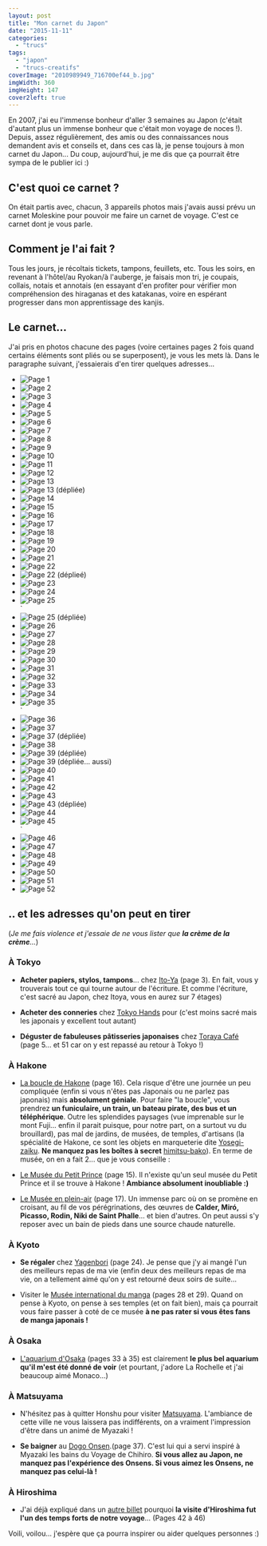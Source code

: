 ```yaml
---
layout: post
title: "Mon carnet du Japon"
date: "2015-11-11"
categories: 
  - "trucs"
tags: 
  - "japon"
  - "trucs-creatifs"
coverImage: "2010989949_716700ef44_b.jpg"
imgWidth: 360
imgHeight: 147
cover2left: true
---
```


En 2007, j'ai eu l'immense bonheur d'aller 3 semaines au Japon (c'était d'autant plus un immense bonheur que c'était mon voyage de noces !). Depuis, assez régulièrement, des amis ou des connaissances nous demandent avis et conseils et, dans ces cas là, je pense toujours à mon carnet du Japon... Du coup, aujourd'hui, je me dis que ça pourrait être sympa de le publier ici :)

## C'est quoi ce carnet ?

On était partis avec, chacun, 3 appareils photos mais j'avais aussi prévu un carnet Moleskine pour pouvoir me faire un carnet de voyage. C'est ce carnet dont je vous parle.

## Comment je l'ai fait ?

Tous les jours, je récoltais tickets, tampons, feuillets, etc. Tous les soirs, en revenant à l'hôtel/au Ryokan/à l'auberge, je faisais mon tri, je coupais, collais, notais et annotais (en essayant d'en profiter pour vérifier mon compréhension des hiraganas et des katakanas, voire en espérant progresser dans mon apprentissage des kanjis.

## Le carnet...

J'ai pris en photos chacune des pages (voire certaines pages 2 fois quand certains éléments sont pliés ou se superposent), je vous les mets là. Dans le paragraphe suivant, j'essaierais d'en tirer quelques adresses... 

<div id="carnet-slider" class="splide">
<div class="splide__track">
<ul class="splide__list">
<li class="splide__slide"><img src="/images/2015/11/Japon/IMG_5058.jpg" alt="Page 1"></li>
<li class="splide__slide"><img src="/images/2015/11/Japon/IMG_5059.jpg" alt="Page 2"></li>
<li class="splide__slide"><img src="/images/2015/11/Japon/IMG_5060.jpg" alt="Page 3"></li>
<li class="splide__slide"><img src="/images/2015/11/Japon/IMG_5061.jpg" alt="Page 4"></li>
<li class="splide__slide"><img src="/images/2015/11/Japon/IMG_5062.jpg" alt="Page 5"></li>
<li class="splide__slide"><img src="/images/2015/11/Japon/IMG_5063.jpg" alt="Page 6"></li>
<li class="splide__slide"><img src="/images/2015/11/Japon/IMG_5064.jpg" alt="Page 7"></li>
<li class="splide__slide"><img src="/images/2015/11/Japon/IMG_5065.jpg" alt="Page 8"></li>
<li class="splide__slide"><img src="/images/2015/11/Japon/IMG_5066.jpg" alt="Page 9"></li>
<li class="splide__slide"><img src="/images/2015/11/Japon/IMG_5067.jpg" alt="Page 10"></li>
<li class="splide__slide"><img src="/images/2015/11/Japon/IMG_5068.jpg" alt="Page 11"></li>
<li class="splide__slide"><img src="/images/2015/11/Japon/IMG_5069.jpg" alt="Page 12"></li>
<li class="splide__slide"><img src="/images/2015/11/Japon/IMG_5071.jpg" alt="Page 13"></li>
<li class="splide__slide"><img src="/images/2015/11/Japon/IMG_5070.jpg" alt="Page 13 (dépliée)"></li>
<li class="splide__slide"><img src="/images/2015/11/Japon/IMG_5116.jpg" alt="Page 14"></li>
<li class="splide__slide"><img src="/images/2015/11/Japon/IMG_5072.jpg" alt="Page 15"></li>
<li class="splide__slide"><img src="/images/2015/11/Japon/IMG_5073.jpg" alt="Page 16"></li>
<li class="splide__slide"><img src="/images/2015/11/Japon/IMG_5074.jpg" alt="Page 17"></li>
<li class="splide__slide"><img src="/images/2015/11/Japon/IMG_5075.jpg" alt="Page 18"></li>
<li class="splide__slide"><img src="/images/2015/11/Japon/IMG_5076.jpg" alt="Page 19"></li>
<li class="splide__slide"><img src="/images/2015/11/Japon/IMG_5077.jpg" alt="Page 20"></li>
<li class="splide__slide"><img src="/images/2015/11/Japon/IMG_5078.jpg" alt="Page 21"></li>
<li class="splide__slide"><img src="/images/2015/11/Japon/IMG_5079.jpg" alt="Page 22"></li>
<li class="splide__slide"><img src="/images/2015/11/Japon/IMG_5080.jpg" alt="Page 22 (déplieé)"></li>
<li class="splide__slide"><img src="/images/2015/11/Japon/IMG_5081.jpg" alt="Page 23"></li>
<li class="splide__slide"><img src="/images/2015/11/Japon/IMG_5082.jpg" alt="Page 24"></li>
<li class="splide__slide"><img src="/images/2015/11/Japon/IMG_5083.jpg" alt="Page 25"></li>`
<li class="splide__slide"><img src="/images/2015/11/Japon/IMG_5084.jpg" alt="Page 25 (dépliée)"></li>
<li class="splide__slide"><img src="/images/2015/11/Japon/IMG_5085.jpg" alt="Page 26"></li>
<li class="splide__slide"><img src="/images/2015/11/Japon/IMG_5086.jpg" alt="Page 27"></li>
<li class="splide__slide"><img src="/images/2015/11/Japon/IMG_5087.jpg" alt="Page 28"></li>
<li class="splide__slide"><img src="/images/2015/11/Japon/IMG_5088.jpg" alt="Page 29"></li>
<li class="splide__slide"><img src="/images/2015/11/Japon/IMG_5089.jpg" alt="Page 30"></li>
<li class="splide__slide"><img src="/images/2015/11/Japon/IMG_5090.jpg" alt="Page 31"></li>
<li class="splide__slide"><img src="/images/2015/11/Japon/IMG_5091.jpg" alt="Page 32"></li>
<li class="splide__slide"><img src="/images/2015/11/Japon/IMG_5092.jpg" alt="Page 33"></li>
<li class="splide__slide"><img src="/images/2015/11/Japon/IMG_5093.jpg" alt="Page 34"></li>
<li class="splide__slide"><img src="/images/2015/11/Japon/IMG_5094.jpg" alt="Page 35"></li>`
<li class="splide__slide"><img src="/images/2015/11/Japon/IMG_5095.jpg" alt="Page 36"></li>
<li class="splide__slide"><img src="/images/2015/11/Japon/IMG_5096.jpg" alt="Page 37"></li>
<li class="splide__slide"><img src="/images/2015/11/Japon/IMG_5097.jpg" alt="Page 37 (dépliée)"></li>
<li class="splide__slide"><img src="/images/2015/11/Japon/IMG_5098.jpg" alt="Page 38"></li>
<li class="splide__slide"><img src="/images/2015/11/Japon/IMG_5099.jpg" alt="Page 39 (dépliée)"></li>
<li class="splide__slide"><img src="/images/2015/11/Japon/IMG_5100.jpg" alt="Page 39 (dépliée... aussi)"></li>
<li class="splide__slide"><img src="/images/2015/11/Japon/IMG_5101.jpg" alt="Page 40"></li>
<li class="splide__slide"><img src="/images/2015/11/Japon/IMG_5102.jpg" alt="Page 41"></li>
<li class="splide__slide"><img src="/images/2015/11/Japon/IMG_5103.jpg" alt="Page 42"></li>
<li class="splide__slide"><img src="/images/2015/11/Japon/IMG_5105.jpg" alt="Page 43"></li>
<li class="splide__slide"><img src="/images/2015/11/Japon/IMG_5104.jpg" alt="Page 43 (dépliée)"></li>
<li class="splide__slide"><img src="/images/2015/11/Japon/IMG_5106.jpg" alt="Page 44"></li>
<li class="splide__slide"><img src="/images/2015/11/Japon/IMG_5107.jpg" alt="Page 45"></li>`
<li class="splide__slide"><img src="/images/2015/11/Japon/IMG_5108.jpg" alt="Page 46"></li>
<li class="splide__slide"><img src="/images/2015/11/Japon/IMG_5109.jpg" alt="Page 47"></li>
<li class="splide__slide"><img src="/images/2015/11/Japon/IMG_5110.jpg" alt="Page 48"></li>
<li class="splide__slide"><img src="/images/2015/11/Japon/IMG_5111.jpg" alt="Page 49"></li>
<li class="splide__slide"><img src="/images/2015/11/Japon/IMG_5112.jpg" alt="Page 50"></li>
<li class="splide__slide"><img src="/images/2015/11/Japon/IMG_5113.jpg" alt="Page 51"></li>
<li class="splide__slide"><img src="/images/2015/11/Japon/IMG_5114.jpg" alt="Page 52"></li>

</ul>
</div>
</div>

## .. et les adresses qu'on peut en tirer

(_Je me fais violence et j'essaie de ne vous lister que **la crème de la crème**..._)

### À Tokyo

- **Acheter papiers, stylos, tampons**... chez [Ito-Ya](http://www.tripadvisor.fr/Attraction_Review-g1066444-d2710584-Reviews-Itoya-Chuo_Tokyo_Tokyo_Prefecture_Kanto.html) (page 3). En fait, vous y trouverais tout ce qui tourne autour de l'écriture. Et comme l'écriture, c'est sacré au Japon, chez Itoya, vous en aurez sur 7 étages)
  
- **Acheter des conneries** chez [Tokyo Hands](http://www.tokyu-hands.co.jp/foreign.html) pour (c'est moins sacré mais les japonais y excellent tout autant)
  
- **Déguster de fabuleuses pâtisseries japonaises** chez [Toraya Café](https://www.toraya-group.co.jp/toraya-cafe/) (page 5... et 51 car on y est repassé au retour à Tokyo !)

### À Hakone

- [La boucle de Hakone](http://www.kanpai.fr/hakone) (page 16). Cela risque d'être une journée un peu compliquée (enfin si vous n'êtes pas Japonais ou ne parlez pas japonais) mais **absolument géniale**. Pour faire "la boucle", vous prendrez **un funiculaire, un train, un bateau pirate, des bus et un téléphérique**. Outre les splendides paysages (vue imprenable sur le mont Fuji... enfin il parait puisque, pour notre part, on a surtout vu du brouillard), pas mal de jardins, de musées, de temples, d'artisans (la spécialité de Hakone, ce sont les objets en marqueterie dite [Yosegi-zaiku](https://fr.wikipedia.org/wiki/Yosegi-zaiku). **Ne manquez pas les boîtes à secret** [himitsu-bako](https://en.wikipedia.org/wiki/Puzzle_box)). En terme de musée, on en a fait 2... que je vous conseille :  
    
- [Le Musée du Petit Prince](https://fr.wikipedia.org/wiki/Mus%C3%A9e_du_Petit_Prince_de_Saint-Exup%C3%A9ry_%C3%A0_Hakone) (page 15). Il n'existe qu'un seul musée du Petit Prince et il se trouve à Hakone ! **Ambiance absolument inoubliable :)**
  
- [Le Musée en plein-air](http://www.tripadvisor.fr/Attraction_Review-g298171-d320696-Reviews-The_Hakone_Open_Air_Museum-Hakone_machi_Ashigarashimo_gun_Kanagawa_Prefecture_Kant.html) (page 17). Un immense parc où on se promène en croisant, au fil de vos pérégrinations, des œuvres de **Calder, Miró, Picasso, Rodin, Niki de Saint Phalle**... et bien d'autres. On peut aussi s'y reposer avec un bain de pieds dans une source chaude naturelle.

### À Kyoto

- **Se régaler** chez [Yagenbori](http://www.tripadvisor.fr/Restaurant_Review-g298564-d3882425-Reviews-Yagenbori_Sueyoshicho-Kyoto_Kyoto_Prefecture_Kinki.html) (page 24). Je pense que j'y ai mangé l'un des meilleurs repas de ma vie (enfin deux des meilleurs repas de ma vie, on a tellement aimé qu'on y est retourné deux soirs de suite...
  
- Visiter le [Musée international du manga](http://www.kyotomm.jp/french/) (pages 28 et 29). Quand on pense à Kyoto, on pense à ses temples (et on fait bien), mais ça pourrait vous faire passer à coté de ce musée **à ne pas rater si vous êtes fans de manga japonais !**

### À Osaka

- [L'aquarium d'Osaka](http://www.kaiyukan.com/language/french/) (pages 33 à 35) est clairement **le plus bel aquarium qu'il m'est été donné de voir** (et pourtant, j'adore La Rochelle et j'ai beaucoup aimé Monaco...)

### À Matsuyama

- N'hésitez pas à quitter Honshu pour visiter [Matsuyama](https://fr.wikipedia.org/wiki/Matsuyama_%28Ehime%29). L'ambiance de cette ville ne vous laissera pas indifférents, on a vraiment l'impression d'être dans un animé de Myazaki !
  
- **Se baigner** au [Dogo Onsen](https://www.vivrelejapon.com/ville-matsuyama/dogo-onsen).(page 37). C'est lui qui a servi inspiré à Myazaki les bains du Voyage de Chihiro. **Si vous allez au Japon, ne manquez pas l'expérience des Onsens. Si vous aimez les Onsens, ne manquez pas celui-là !**

### À Hiroshima

- J'ai déjà expliqué dans un [autre billet](/2015/08/hiroshima-mon-amour/) pourquoi **la visite d'Hiroshima fut l'un des temps forts de notre voyage**... (Pages 42 à 46)

Voili, voilou... j'espère que ça pourra inspirer ou aider quelques personnes :)
